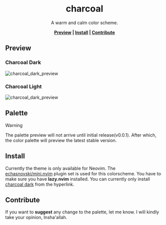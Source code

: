 <div align="center">
    <h1>charcoal</h1>
    <p>A warm and calm color scheme.</p>

**[Preview] | [Install] | [Contribute]**
</div>

[Preview]: https://github.com/mubin6th/charcoal?tab=readme-ov-file#preview
[Install]: https://github.com/mubin6th/charcoal?tab=readme-ov-file#install
[Contribute]: https://github.com/mubin6th/charcoal?tab=readme-ov-file#contribute

## Preview
### Charcoal Dark
<img
    alt="charcoal_dark_preview"
    src="https://github.com/mubin6th/binary-files/blob/master/charcoal/preview_dark_revision_3.png?raw=true">

### Charcoal Light
<img
    alt="charcoal_dark_preview"
    src="https://github.com/mubin6th/binary-files/blob/master/charcoal/preview_light_revision_3.png?raw=true">

## Palette
> [!WARNING]
> The palette preview will not arrive until initial release(v0.0.1). After which, the
> color palette will preview the latest stable version.

## Install
Currently the theme is only available for Neovim. The
[echasnovski/mini.nvim](https://github.com/echasnovski/mini.nvim) plugin set is used for
this colorscheme. You have to make sure you have **lazy.nvim** installed. You can
currently only install [charcoal dark](https://github.com/mubin6th/charcoal/blob/master/nvim/charcoal_dark.lua) from the hyperlink.

## Contribute
If you want to **suggest** any change to the palette, let me know. I will kindly take your opinion, Insha'allah.
